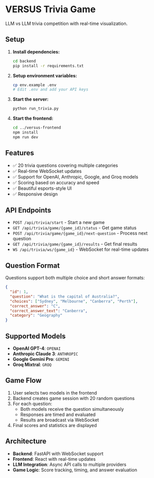 # VERSUS Trivia Game

LLM vs LLM trivia competition with real-time visualization.

## Setup

1. **Install dependencies:**
   ```bash
   cd backend
   pip install -r requirements.txt
   ```

2. **Setup environment variables:**
   ```bash
   cp env.example .env
   # Edit .env and add your API keys
   ```

3. **Start the server:**
   ```bash
   python run_trivia.py
   ```

4. **Start the frontend:**
   ```bash
   cd ../versus-frontend
   npm install
   npm run dev
   ```

## Features

- ✅ 20 trivia questions covering multiple categories
- ✅ Real-time WebSocket updates
- ✅ Support for OpenAI, Anthropic, Google, and Groq models
- ✅ Scoring based on accuracy and speed
- ✅ Beautiful esports-style UI
- ✅ Responsive design

## API Endpoints

- `POST /api/trivia/start` - Start a new game
- `GET /api/trivia/game/{game_id}/status` - Get game status
- `POST /api/trivia/game/{game_id}/next-question` - Process next question
- `GET /api/trivia/game/{game_id}/results` - Get final results
- `WS /api/trivia/ws/{game_id}` - WebSocket for real-time updates

## Question Format

Questions support both multiple choice and short answer formats:

```json
{
  "id": 1,
  "question": "What is the capital of Australia?",
  "choices": ["Sydney", "Melbourne", "Canberra", "Perth"],
  "correct_answer": "C",
  "correct_answer_text": "Canberra",
  "category": "Geography"
}
```

## Supported Models

- **OpenAI GPT-4**: `OPENAI`
- **Anthropic Claude 3**: `ANTHROPIC`  
- **Google Gemini Pro**: `GEMINI`
- **Groq Mixtral**: `GROQ`

## Game Flow

1. User selects two models in the frontend
2. Backend creates game session with 20 random questions
3. For each question:
   - Both models receive the question simultaneously
   - Responses are timed and evaluated
   - Results are broadcast via WebSocket
4. Final scores and statistics are displayed

## Architecture

- **Backend**: FastAPI with WebSocket support
- **Frontend**: React with real-time updates
- **LLM Integration**: Async API calls to multiple providers
- **Game Logic**: Score tracking, timing, and answer evaluation
